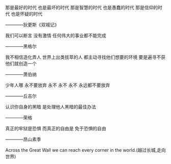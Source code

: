 <div align="left">

那是最好的时代 也是最坏的时代
那是智慧的时代 也是愚蠢的时代
那是信仰的时代 也是怀疑的时代 

————狄更斯《双城记》

我们可以断言
没有激情
任何伟大的事业都不能完成

————黑格尔

我不相信造化弄人
世界上出类拔萃的人
都主动寻找他们想要的环境
要是遍寻不获
他们就创造一个

————萧伯纳

少年人哪
永不要放弃
永不 永不 永不
永远都不要放弃

————丘吉尔

认识你自身的黑暗
是处理他人黑暗的最佳办法

————荣格

真正的牢狱是恐惧
而真正的自由是
免于恐惧的自由

————昂山素季

Across the Great Wall we can reach every corner in the world.(越过长城,走向世界)

</div>
